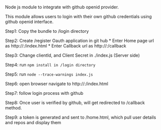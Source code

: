 Node js module to integrate with github openid provider.

This module allows users to login with their own github credentials using github openid interface. 

Step1: Copy the bundle to /login directory

Step2: Create /register Oauth application in git hub
        * Enter Home page url as http://<hostname>:<port>/index.html
        * Enter Callback url as http://<hostname>:<port>/callback
       
Step3: Change clientId, and Client Secret in ./index.js (Server side)

Step4: run `npm install in /login directory`

Step5: run `node --trace-warnings index.js`

Step6: open browser navigate to http://<hostname>:<port>/index.html

Step7: follow login process with github


Step8: Once user is verified by github, will get redirected to /callback method.

Step9: a token is generated and sent to /home.html, which pull user details and repos and display them


